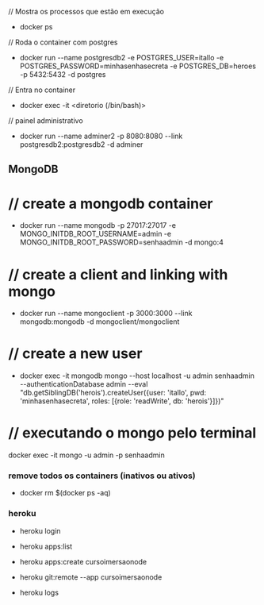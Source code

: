 // Mostra os processos que estão em execução
- docker ps

// Roda o container com postgres
- docker run --name postgresdb2 -e POSTGRES_USER=itallo -e POSTGRES_PASSWORD=minhasenhasecreta -e POSTGRES_DB=heroes -p 5432:5432 -d postgres

// Entra no container 
- docker exec -it <nome do container> <diretorio (/bin/bash)>


// painel administrativo
- docker run --name adminer2 -p 8080:8080 --link postgresdb2:postgresdb2 -d adminer


## MongoDB
# // create a mongodb container
- docker run --name mongodb -p 27017:27017 -e MONGO_INITDB_ROOT_USERNAME=admin -e MONGO_INITDB_ROOT_PASSWORD=senhaadmin -d mongo:4

# // create a client and linking with mongo
- docker run --name mongoclient -p 3000:3000 --link mongodb:mongodb -d mongoclient/mongoclient


# // create a new user
- docker exec -it mongodb mongo --host localhost -u admin senhaadmin --authenticationDatabase admin --eval "db.getSiblingDB('herois').createUser({user: 'itallo', pwd: 'minhasenhasecreta', roles: [{role: 'readWrite', db: 'herois'}]})"

# // executando o mongo pelo terminal
docker exec -it <id do mongo para conectar> mongo -u admin -p senhaadmin


### remove todos os containers (inativos ou ativos)
- docker rm $(docker ps -aq)

### heroku
- heroku login

- heroku apps:list

- heroku apps:create cursoimersaonode

- heroku git:remote --app cursoimersaonode

- heroku logs